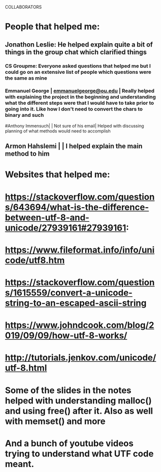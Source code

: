 COLLABORATORS

# People that helped me:
## Jonathon Leslie: He helped explain quite a bit of things in the group chat which clarified things
### CS Groupme: Everyone asked questions that helped me but I could go on an extensive list of people which questions were the same as mine
### Emmanuel George | emmanuelgeorge@ou.edu | Really helped with explaining the project in the beginning and understanding what the different steps were that I would have to take prior to going into it. Like how I don't need to convert the chars to binary and such
#Anthony Immensuch| | Not sure of his email| Helped with discussing planning of what methods would need to accomplish 

## Armon Hahslemi | | I helped explain the main method to him

# Websites that helped me:
# https://stackoverflow.com/questions/643694/what-is-the-difference-between-utf-8-and-unicode/27939161#27939161:
# https://www.fileformat.info/info/unicode/utf8.htm
# https://stackoverflow.com/questions/1615559/convert-a-unicode-string-to-an-escaped-ascii-string
# https://www.johndcook.com/blog/2019/09/09/how-utf-8-works/
# http://tutorials.jenkov.com/unicode/utf-8.html
# Some of the slides in the notes helped with understanding malloc() and using free() after it. Also as well with memset() and more
# And a bunch of youtube videos trying to understand what UTF code meant.
